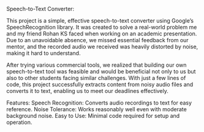 Speech-to-Text Converter:

This project is a simple, effective speech-to-text converter using Google’s SpeechRecognition library. It was created to solve a real-world problem me and my friend Rohan KS  faced when working on an academic presentation. Due to an unavoidable absence, we missed essential feedback from our mentor, and the recorded audio we received was heavily distorted by noise, making it hard to understand.

After trying various commercial tools, we realized that building our own speech-to-text tool was feasible and would be beneficial not only to us but also to other students facing similar challenges. With just a few lines of code, this project successfully extracts content from noisy audio files and converts it to text, enabling us to meet our deadlines effectively.

Features:
Speech Recognition: Converts audio recordings to text for easy reference.
Noise Tolerance: Works reasonably well even with moderate background noise.
Easy to Use: Minimal code required for setup and operation.
